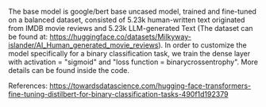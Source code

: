 The base model is google/bert base uncased model, trained and fine-tuned on a balanced dataset, consisted of 5.23k human-written text originated from IMDB movie reviews and 5.23k LLM-generated Text (The dataset can be found at: https://huggingface.co/datasets/Milkyway-islander/AI_Human_generated_movie_reviews). 
In order to customize the model specifically for a binary classification task, we train the dense layer with activation = "sigmoid" and "loss function = binarycrossentrophy". More details can be found inside the code. 

References: https://towardsdatascience.com/hugging-face-transformers-fine-tuning-distilbert-for-binary-classification-tasks-490f1d192379
